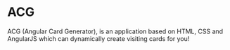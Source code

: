 ACG
===

ACG (Angular Card Generator), is an application based on HTML, CSS and AngularJS which can dynamically create visiting cards for you!
